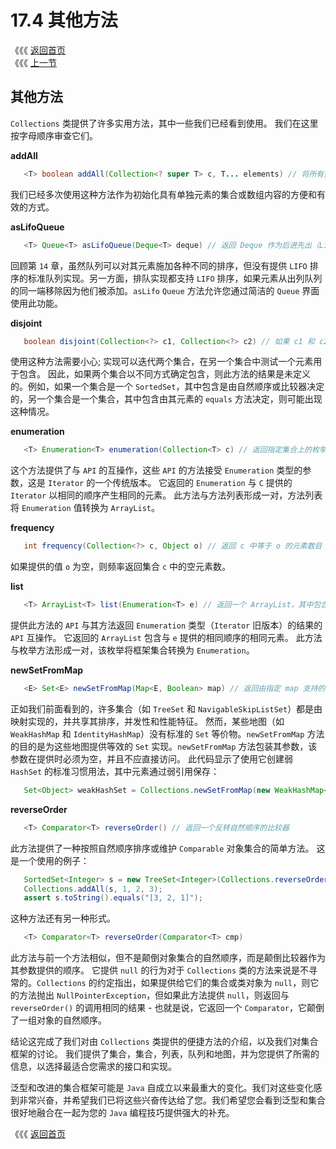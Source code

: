 # 17.4 其他方法

《《《 [返回首页](../../)  
《《《 [上一节](17.3-bao-zhuang.md)

## 其他方法

`Collections` 类提供了许多实用方法，其中一些我们已经看到使用。 我们在这里按字母顺序审查它们。

**addAll**

```java
   <T> boolean addAll(Collection<? super T> c, T... elements) // 将所有指定的元素添加到指定的集合中。
```

我们已经多次使用这种方法作为初始化具有单独元素的集合或数组内容的方便和有效的方式。

**asLifoQueue**

```java
   <T> Queue<T> asLifoQueue(Deque<T> deque) // 返回 Deque 作为后进先出（Lifo）队列的视图。
```

回顾第 `14` 章，虽然队列可以对其元素施加各种不同的排序，但没有提供 `LIFO` 排序的标准队列实现。另一方面，排队实现都支持 `LIFO` 排序，如果元素从出列队列的同一端移除因为他们被添加。`asLifo` `Queue` 方法允许您通过简洁的 `Queue` 界面使用此功能。

**disjoint**

```java
   boolean disjoint(Collection<?> c1, Collection<?> c2) // 如果 c1 和 c2 没有共同的元素，则返回 true
```

使用这种方法需要小心; 实现可以迭代两个集合，在另一个集合中测试一个元素用于包含。 因此，如果两个集合以不同方式确定包含，则此方法的结果是未定义的。例如，如果一个集合是一个 `SortedSet`，其中包含是由自然顺序或比较器决定的，另一个集合是一个集合，其中包含由其元素的 `equals` 方法决定，则可能出现这种情况。

**enumeration**

```java
   <T> Enumeration<T> enumeration(Collection<T> c) // 返回指定集合上的枚举
```

这个方法提供了与 `API` 的互操作，这些 `API` 的方法接受 `Enumeration` 类型的参数，这是 `Iterator` 的一个传统版本。 它返回的 `Enumeration` 与 `C` 提供的 `Iterator` 以相同的顺序产生相同的元素。 此方法与方法列表形成一对，方法列表将 `Enumeration` 值转换为 `ArrayList`。

**frequency**

```java
   int frequency(Collection<?> c, Object o) // 返回 c 中等于 o 的元素数目
```

如果提供的值 `o` 为空，则频率返回集合 `c` 中的空元素数。

**list**

```java
   <T> ArrayList<T> list(Enumeration<T> e) // 返回一个 ArrayList，其中包含由指定的 Enumeration 返回的元素
```

提供此方法的 `API` 与其方法返回 `Enumeration` 类型（`Iterator` 旧版本）的结果的 `API` 互操作。 它返回的 `ArrayList` 包含与 `e` 提供的相同顺序的相同元素。 此方法与枚举方法形成一对，该枚举将框架集合转换为 `Enumeration`。

**newSetFromMap**

```java
   <E> Set<E> newSetFromMap(Map<E, Boolean> map) // 返回由指定 map 支持的集合。
```

正如我们前面看到的，许多集合（如 `TreeSet` 和 `NavigableSkipListSet`）都是由映射实现的，并共享其排序，并发性和性能特征。 然而，某些地图（如 `WeakHashMap` 和 `IdentityHashMap`）没有标准的 `Set` 等价物。`newSetFromMap` 方法的目的是为这些地图提供等效的 `Set` 实现。`newSetFromMap` 方法包装其参数，该参数在提供时必须为空，并且不应直接访问。 此代码显示了使用它创建弱 `HashSet` 的标准习惯用法，其中元素通过弱引用保存：

```java
   Set<Object> weakHashSet = Collections.newSetFromMap(new WeakHashMap<Object, Boolean>());
```

**reverseOrder**

```java
   <T> Comparator<T> reverseOrder() // 返回一个反转自然顺序的比较器
```

此方法提供了一种按照自然顺序排序或维护 `Comparable` 对象集合的简单方法。 这是一个使用的例子：

```java
   SortedSet<Integer> s = new TreeSet<Integer>(Collections.reverseOrder());
   Collections.addAll(s, 1, 2, 3);
   assert s.toString().equals("[3, 2, 1]");
```

这种方法还有另一种形式。

```java
   <T> Comparator<T> reverseOrder(Comparator<T> cmp)
```

此方法与前一个方法相似，但不是颠倒对象集合的自然顺序，而是颠倒比较器作为其参数提供的顺序。 它提供 `null` 的行为对于 `Collections` 类的方法来说是不寻常的。`Collections` 的约定指出，如果提供给它们的集合或类对象为 `null`，则它的方法抛出 `NullPointerException`，但如果此方法提供 `null`，则返回与 `reverseOrder()` 的调用相同的结果 - 也就是说，它返回一个 `Comparator`，它颠倒了一组对象的自然顺序。

结论这完成了我们对由 `Collections` 类提供的便捷方法的介绍，以及我们对集合框架的讨论。 我们提供了集合，集合，列表，队列和地图，并为您提供了所需的信息，以选择最适合您需求的接口和实现。

泛型和改进的集合框架可能是 `Java` 自成立以来最重大的变化。我们对这些变化感到非常兴奋，并希望我们已将这些兴奋传达给了您。我们希望您会看到泛型和集合很好地融合在一起为您的 `Java` 编程技巧提供强大的补充。

《《《 [返回首页](../../)


